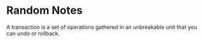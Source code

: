 # Random Notes

A transaction is a set of operations gathered in an unbreakable unit
that you can undo or rollback.
